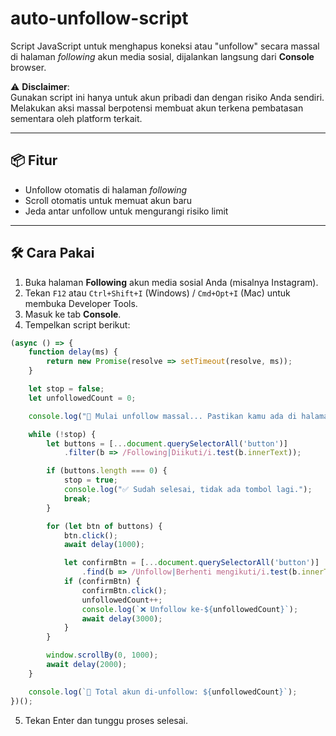 # auto-unfollow-script

Script JavaScript untuk menghapus koneksi atau "unfollow" secara massal di halaman *following* akun media sosial, dijalankan langsung dari **Console** browser.

⚠️ **Disclaimer**:  
Gunakan script ini hanya untuk akun pribadi dan dengan risiko Anda sendiri. Melakukan aksi massal berpotensi membuat akun terkena pembatasan sementara oleh platform terkait.

---

## 📦 Fitur
- Unfollow otomatis di halaman *following*
- Scroll otomatis untuk memuat akun baru
- Jeda antar unfollow untuk mengurangi risiko limit

---

## 🛠 Cara Pakai
1. Buka halaman **Following** akun media sosial Anda (misalnya Instagram).
2. Tekan `F12` atau `Ctrl+Shift+I` (Windows) / `Cmd+Opt+I` (Mac) untuk membuka Developer Tools.
3. Masuk ke tab **Console**.
4. Tempelkan script berikut:

```javascript
(async () => {
    function delay(ms) {
        return new Promise(resolve => setTimeout(resolve, ms));
    }

    let stop = false;
    let unfollowedCount = 0;

    console.log("🚀 Mulai unfollow massal... Pastikan kamu ada di halaman 'following'.");

    while (!stop) {
        let buttons = [...document.querySelectorAll('button')]
            .filter(b => /Following|Diikuti/i.test(b.innerText));

        if (buttons.length === 0) {
            stop = true;
            console.log("✅ Sudah selesai, tidak ada tombol lagi.");
            break;
        }

        for (let btn of buttons) {
            btn.click();
            await delay(1000);

            let confirmBtn = [...document.querySelectorAll('button')]
                .find(b => /Unfollow|Berhenti mengikuti/i.test(b.innerText));
            if (confirmBtn) {
                confirmBtn.click();
                unfollowedCount++;
                console.log(`❌ Unfollow ke-${unfollowedCount}`);
                await delay(3000);
            }
        }

        window.scrollBy(0, 1000);
        await delay(2000);
    }

    console.log(`🎯 Total akun di-unfollow: ${unfollowedCount}`);
})();


```
5. Tekan Enter dan tunggu proses selesai.
